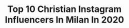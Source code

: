 ---
title: Top 10 Christian Instagram Influencers In Milan In 2020
description: >-
  Find top christian Instagram influencers in Milan in 2020. Most popular hashtags: #milano #curvasudmilano #italy #iorestoacasa.
platform: Instagram
profiles:
  - username: "eijakkinn"
    fullname: >-
      
    location: "Italy"
    followers: 4413
    engagement: 1845
    commentsToLikes: 0.029733
    avatar: "https://scontent-lht6-1.cdninstagram.com/v/t51.2885-19/s320x320/92289177_652640361964895_246393554987909120_n.jpg?_nc_ht=scontent-lht6-1.cdninstagram.com&_nc_ohc=bNWN9cP_MWoAX_chWbi&oh=9b8a83af288a289ba3a6773f1cc96220&oe=5EBCD692"
    verified: false
    hashtags: ""
  - username: "laccioland"
    fullname: >-
      laccioland
    location: "Italy"
    followers: 27768
    engagement: 197
    commentsToLikes: 0.043552
    avatar: "https://scontent-ams4-1.cdninstagram.com/v/t51.2885-19/s320x320/82169442_643267099578871_1492030883685728256_n.jpg?_nc_ht=scontent-ams4-1.cdninstagram.com&_nc_ohc=oNSZ6tgV09UAX8kWFvD&oh=18576e0d5afe5d94a819beac42ebcea2&oe=5EBB96C3"
    verified: false
    hashtags: "#wife, #chireographer, #privato, #mantova"
  - username: "nico__white_"
    fullname: >-
      NICO WHITE
    location: "Italy"
    followers: 46828
    engagement: 1858
    commentsToLikes: 3.176755
    avatar: "https://scontent-bos3-1.cdninstagram.com/v/t51.2885-19/s320x320/78969265_2683338915061043_6688004506464026624_n.jpg?_nc_ht=scontent-bos3-1.cdninstagram.com&_nc_ohc=Pt87NbUvzaYAX-F0dCV&oh=0662cb3c30ec0a62fd4806ba4ecdaf34&oe=5EBAE711"
    verified: false
    hashtags: "#supremenewyork, #boxlogo, #london"
  - username: "alexcologno"
    fullname: >-
      Alex Cologno
    location: "Italy"
    followers: 17924
    engagement: 466
    commentsToLikes: 0.009838
    avatar: "https://scontent-ams4-1.cdninstagram.com/v/t51.2885-19/s320x320/19954878_1448582948521845_8037107885085294592_a.jpg?_nc_ht=scontent-ams4-1.cdninstagram.com&_nc_ohc=QzrR5Nd_0XoAX90MeqZ&oh=bd85388d09bdf9e8577140d24c368e8e&oe=5EB6F3B4"
    verified: false
    hashtags: "#happynewyear, #happybirthday, #totalblack, #troppogigietta"
  - username: "mxrlsricky"
    fullname: >-
      R I C C A R D O  R U G G E R I
    location: "Italy"
    followers: 19331
    engagement: 891
    commentsToLikes: 1.897803
    avatar: "https://scontent-amt2-1.cdninstagram.com/v/t51.2885-19/s320x320/80760451_606172333482793_592435054232207360_n.jpg?_nc_ht=scontent-amt2-1.cdninstagram.com&_nc_ohc=JLsWFMyHW1UAX8yLGuP&oh=d869ed2fe8897252723acf96b11db9f6&oe=5EB8C90E"
    verified: false
    hashtags: "#futurerider, #streetwearbrand, #streetbeast, #offwhite"
  - username: "aigscream"
    fullname: >-
      Lorenzo Pinciroli
    location: "Italy"
    followers: 64512
    engagement: 292
    commentsToLikes: 0.015912
    avatar: "https://scontent-lht6-1.cdninstagram.com/v/t51.2885-19/s320x320/14714547_1597628060254771_4842541343811043328_a.jpg?_nc_ht=scontent-lht6-1.cdninstagram.com&_nc_ohc=darQ73Z6T5sAX-AjXW7&oh=7145f7ca514743e5a49aa711831eea1d&oe=5EAAED49"
    verified: false
    hashtags: "#noexplanationneeded, #world, #risingstars, #summer"
  - username: "lookatsascha"
    fullname: >-
      Sascha Burci - Anima
    location: "Italy"
    followers: 2323077
    engagement: 584
    commentsToLikes: 0.005880
    avatar: "https://scontent-lhr8-1.cdninstagram.com/v/t51.2885-19/s320x320/84363594_552476965395941_1584512559044624384_n.jpg?_nc_ht=scontent-lhr8-1.cdninstagram.com&_nc_ohc=FoP9YgA8enkAX__TThT&oh=45774b44adce8d78a92a55768af0a955&oe=5EBC44A5"
    verified: true
    hashtags: "#adv, #duomo, #stunts, #viral"
  - username: "pizza_napoletana_stg"
    fullname: >-
      Pizza napoletana
    location: "Italy"
    followers: 33421
    engagement: 521
    commentsToLikes: 0.010537
    avatar: "https://scontent-lhr8-1.cdninstagram.com/v/t51.2885-19/s320x320/21879432_345795892547259_3278255739973402624_n.jpg?_nc_ht=scontent-lhr8-1.cdninstagram.com&_nc_ohc=vaG35yWi1D0AX80nllC&oh=70a1a7302ce6be979e0fc5cf3e5c2524&oe=5EBA33E9"
    verified: false
    hashtags: "#napolinelmondo, #stg, #firenze, #sweden"
  - username: "volgolombardia"
    fullname: >-
      Volgo Lombardia
    location: "Italy"
    followers: 29810
    engagement: 208
    commentsToLikes: 0.011788
    avatar: "https://scontent-ams4-1.cdninstagram.com/v/t51.2885-19/s320x320/21041504_187123955164960_1519764075926519808_a.jpg?_nc_ht=scontent-ams4-1.cdninstagram.com&_nc_ohc=4KxjwqZQD2AAX_Um8og&oh=3a24f101380b97a7cee44de0b1c1d9fe&oe=5EB10333"
    verified: false
    hashtags: "#volgopavia, #bergamo, #monza, #yallerslombardia"
  - username: "laracaprotti"
    fullname: >-
      L A R A   C A P R O T T I
    location: "Italy"
    followers: 25279
    engagement: 377
    commentsToLikes: 0.094059
    avatar: "https://scontent-lhr8-1.cdninstagram.com/v/t51.2885-19/s320x320/55738263_2115163058774914_1878647145133768704_n.jpg?_nc_ht=scontent-lhr8-1.cdninstagram.com&_nc_ohc=fzCH2_OIeWgAX9RXemI&oh=828bd3ea449673cdc893bf14ac1527b2&oe=5EB94CAA"
    verified: false
    hashtags: "#enjoy, #singer, #chillin, #nofear"
---